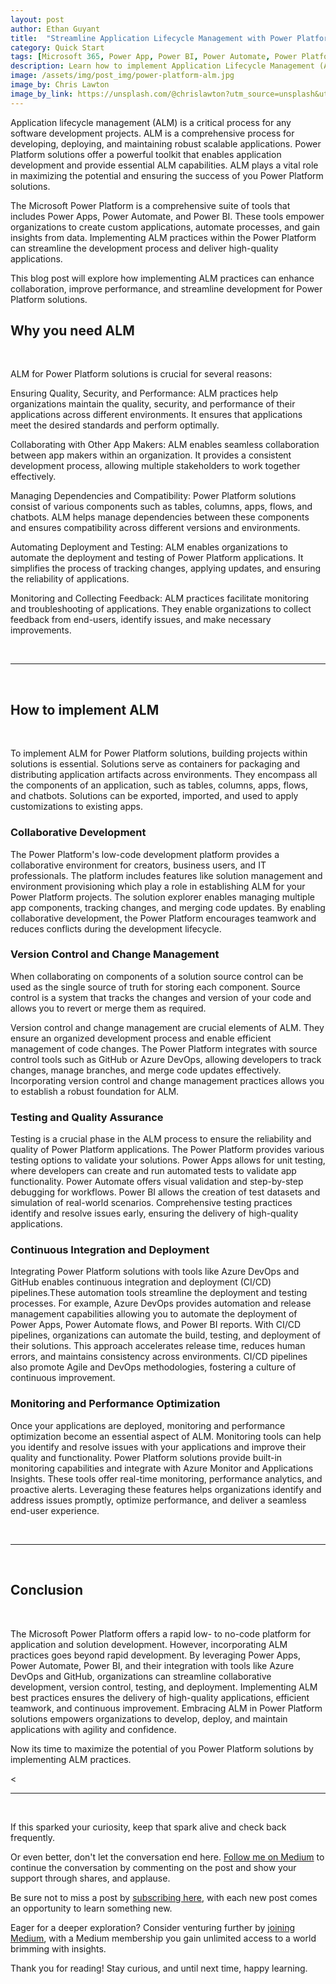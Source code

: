 ```yaml
---
layout: post
author: Ethan Guyant
title:  "Streamline Application Lifecycle Management with Power Platform Solutions"
category: Quick Start
tags: [Microsoft 365, Power App, Power BI, Power Automate, Power Platform, ALM]
description: Learn how to implement Application Lifecycle Management (ALM) practices for Microsoft Power Platform solutions to streamline development, enhance collaboration, and optimize performance. Unlock the full potential of your Power Platform solutions.
image: /assets/img/post_img/power-platform-alm.jpg
image_by: Chris Lawton
image_by_link: https://unsplash.com/@chrislawton?utm_source=unsplash&utm_medium=referral&utm_content=creditCopyText
---
```


Application lifecycle management (ALM) is a critical process for any software development projects. ALM is a comprehensive process for developing, deploying, and maintaining robust scalable applications. Power Platform solutions offer a powerful toolkit that enables application development and provide essential ALM capabilities. ALM plays a vital role in maximizing the potential and ensuring the success of you Power Platform solutions.

The Microsoft Power Platform is a comprehensive suite of tools that includes Power Apps, Power Automate, and Power BI. These tools empower organizations to create custom applications, automate processes, and gain insights from data. Implementing ALM practices within the Power Platform can streamline the development process and deliver high-quality applications.

This blog post will explore how implementing ALM practices can enhance collaboration, improve performance, and streamline development for Power Platform solutions.

## Why you need ALM

<br>

ALM for Power Platform solutions is crucial for several reasons:

Ensuring Quality, Security, and Performance: ALM practices help organizations maintain the quality, security, and performance of their applications across different environments. It ensures that applications meet the desired standards and perform optimally.

Collaborating with Other App Makers: ALM enables seamless collaboration between app makers within an organization. It provides a consistent development process, allowing multiple stakeholders to work together effectively.

Managing Dependencies and Compatibility: Power Platform solutions consist of various components such as tables, columns, apps, flows, and chatbots. ALM helps manage dependencies between these components and ensures compatibility across different versions and environments.

Automating Deployment and Testing: ALM enables organizations to automate the deployment and testing of Power Platform applications. It simplifies the process of tracking changes, applying updates, and ensuring the reliability of applications.

Monitoring and Collecting Feedback: ALM practices facilitate monitoring and troubleshooting of applications. They enable organizations to collect feedback from end-users, identify issues, and make necessary improvements.

<br>

---

<br>

## How to implement ALM

<br>

To implement ALM for Power Platform solutions, building projects within solutions is essential. Solutions serve as containers for packaging and distributing application artifacts across environments. They encompass all the components of an application, such as tables, columns, apps, flows, and chatbots. Solutions can be exported, imported, and used to apply customizations to existing apps.

### Collaborative Development

The Power Platform's low-code development platform provides a collaborative environment for creators, business users, and IT professionals. The platform includes features like solution management and environment provisioning which play a role in establishing ALM for your Power Platform projects. The solution explorer enables managing multiple app components, tracking changes, and merging code updates. By enabling collaborative development, the Power Platform encourages teamwork and reduces conflicts during the development lifecycle.

### Version Control and Change Management

When collaborating on components of a solution source control can be used as the single source of truth for storing each component. Source control is a system that tracks the changes and version of your code and allows you to revert or merge them as required.

Version control and change management are crucial elements of ALM. They ensure an organized development process and enable efficient management of code changes. The Power Platform integrates with source control tools such as GitHub or Azure DevOps, allowing developers to track changes, manage branches, and merge code updates effectively. Incorporating version control and change management practices allows you to establish a robust foundation for ALM.

### Testing and Quality Assurance

Testing is a crucial phase in the ALM process to ensure the reliability and quality of Power Platform applications. The Power Platform provides various testing options to validate your solutions. Power Apps allows for unit testing, where developers can create and run automated tests to validate app functionality. Power Automate offers visual validation and step-by-step debugging for workflows. Power BI allows the creation of test datasets and simulation of real-world scenarios. Comprehensive testing practices identify and resolve issues early, ensuring the delivery of high-quality applications.

### Continuous Integration and Deployment

Integrating Power Platform solutions with tools like Azure DevOps and GitHub enables continuous integration and deployment (CI/CD) pipelines.These automation tools streamline the deployment and testing processes. For example, Azure DevOps provides automation and release management capabilities allowing you to automate the deployment of Power Apps, Power Automate flows, and Power BI reports. With CI/CD pipelines, organizations can automate the build, testing, and deployment of their solutions. This approach accelerates release time, reduces human errors, and maintains consistency across environments. CI/CD pipelines also promote Agile and DevOps methodologies, fostering a culture of continuous improvement.

### Monitoring and Performance Optimization

Once your applications are deployed, monitoring and performance optimization become an essential aspect of ALM. Monitoring tools can help you identify and resolve issues with your applications and improve their quality and functionality.  Power Platform solutions provide built-in monitoring capabilities and integrate with Azure Monitor and Applications Insights. These tools offer real-time monitoring, performance analytics, and proactive alerts. Leveraging these features helps organizations identify and address issues promptly, optimize performance, and deliver a seamless end-user experience.

<br>

---

<br>

## Conclusion

<br>

The Microsoft Power Platform offers a rapid low- to no-code platform for application and solution development. However, incorporating ALM practices goes beyond rapid development. By leveraging Power Apps, Power Automate, Power BI, and their integration with tools like Azure DevOps and GitHub, organizations can streamline collaborative development, version control, testing, and deployment. Implementing ALM best practices ensures the delivery of high-quality applications, efficient teamwork, and continuous improvement. Embracing ALM in Power Platform solutions empowers organizations to develop, deploy, and maintain applications with agility and confidence.

Now its time to maximize the potential of you Power Platform solutions by implementing ALM practices.

<<br>

---
<br>

If this sparked your curiosity, keep that spark alive and check back frequently. 

Or even better, don't let the conversation end here. <a class="post__link" href="https://medium.com/@emguyant"><i class="fab fa-medium"></i>Follow me on Medium</a> to continue the conversation by commenting on the post and show your support through shares, and applause. 

Be sure not to miss a post by <a class="post__link" href="https://medium.com/@emguyant/subscribe"><i class="fab fa-medium"></i>subscribing here</a>, with each new post comes an opportunity to learn something new.

Eager for a deeper exploration? Consider venturing further by <a class="post__link" href="https://medium.com/@emguyant/membership"><i class="fab fa-medium"></i>joining Medium</a>, with a Medium membership you gain unlimited access to a world brimming with insights.

Thank you for reading! Stay curious, and until next time, happy learning.
